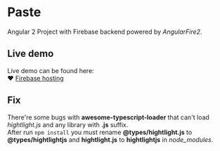 # Paste

Angular 2 Project with Firebase backend powered by *AngularFire2*.

## Live demo

Live demo can be found here:  
:heart: [Firebase hosting](https://paste.ngobach.com/)

## Fix

There're some bugs with **awesome-typescript-loader** that can't load *hightlight.js* and any library with **.js** suffix.   
After run `npm install` you must rename **@types/hightlight.js** to  **@types/hightlightjs** and **hightlight.js** to **hightlightjs** in *node_modules*.